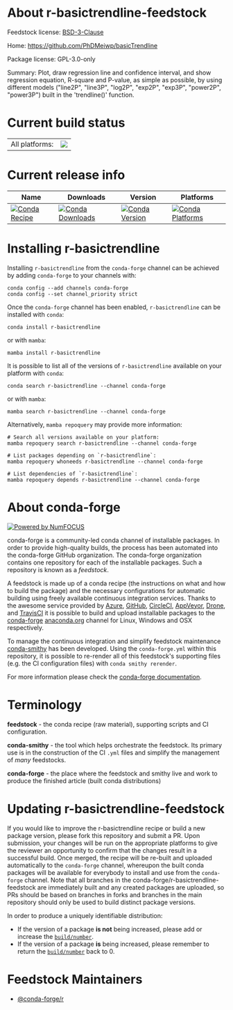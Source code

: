 About r-basictrendline-feedstock
================================

Feedstock license: [BSD-3-Clause](https://github.com/conda-forge/r-basictrendline-feedstock/blob/main/LICENSE.txt)

Home: https://github.com/PhDMeiwp/basicTrendline

Package license: GPL-3.0-only

Summary: Plot, draw regression line and confidence interval, and show regression equation, R-square and P-value,  as simple as possible, by using different models ("line2P", "line3P", "log2P", "exp2P", "exp3P", "power2P", "power3P") built in the 'trendline()' function.

Current build status
====================


<table><tr><td>All platforms:</td>
    <td>
      <a href="https://dev.azure.com/conda-forge/feedstock-builds/_build/latest?definitionId=8333&branchName=main">
        <img src="https://dev.azure.com/conda-forge/feedstock-builds/_apis/build/status/r-basictrendline-feedstock?branchName=main">
      </a>
    </td>
  </tr>
</table>

Current release info
====================

| Name | Downloads | Version | Platforms |
| --- | --- | --- | --- |
| [![Conda Recipe](https://img.shields.io/badge/recipe-r--basictrendline-green.svg)](https://anaconda.org/conda-forge/r-basictrendline) | [![Conda Downloads](https://img.shields.io/conda/dn/conda-forge/r-basictrendline.svg)](https://anaconda.org/conda-forge/r-basictrendline) | [![Conda Version](https://img.shields.io/conda/vn/conda-forge/r-basictrendline.svg)](https://anaconda.org/conda-forge/r-basictrendline) | [![Conda Platforms](https://img.shields.io/conda/pn/conda-forge/r-basictrendline.svg)](https://anaconda.org/conda-forge/r-basictrendline) |

Installing r-basictrendline
===========================

Installing `r-basictrendline` from the `conda-forge` channel can be achieved by adding `conda-forge` to your channels with:

```
conda config --add channels conda-forge
conda config --set channel_priority strict
```

Once the `conda-forge` channel has been enabled, `r-basictrendline` can be installed with `conda`:

```
conda install r-basictrendline
```

or with `mamba`:

```
mamba install r-basictrendline
```

It is possible to list all of the versions of `r-basictrendline` available on your platform with `conda`:

```
conda search r-basictrendline --channel conda-forge
```

or with `mamba`:

```
mamba search r-basictrendline --channel conda-forge
```

Alternatively, `mamba repoquery` may provide more information:

```
# Search all versions available on your platform:
mamba repoquery search r-basictrendline --channel conda-forge

# List packages depending on `r-basictrendline`:
mamba repoquery whoneeds r-basictrendline --channel conda-forge

# List dependencies of `r-basictrendline`:
mamba repoquery depends r-basictrendline --channel conda-forge
```


About conda-forge
=================

[![Powered by
NumFOCUS](https://img.shields.io/badge/powered%20by-NumFOCUS-orange.svg?style=flat&colorA=E1523D&colorB=007D8A)](https://numfocus.org)

conda-forge is a community-led conda channel of installable packages.
In order to provide high-quality builds, the process has been automated into the
conda-forge GitHub organization. The conda-forge organization contains one repository
for each of the installable packages. Such a repository is known as a *feedstock*.

A feedstock is made up of a conda recipe (the instructions on what and how to build
the package) and the necessary configurations for automatic building using freely
available continuous integration services. Thanks to the awesome service provided by
[Azure](https://azure.microsoft.com/en-us/services/devops/), [GitHub](https://github.com/),
[CircleCI](https://circleci.com/), [AppVeyor](https://www.appveyor.com/),
[Drone](https://cloud.drone.io/welcome), and [TravisCI](https://travis-ci.com/)
it is possible to build and upload installable packages to the
[conda-forge](https://anaconda.org/conda-forge) [anaconda.org](https://anaconda.org/)
channel for Linux, Windows and OSX respectively.

To manage the continuous integration and simplify feedstock maintenance
[conda-smithy](https://github.com/conda-forge/conda-smithy) has been developed.
Using the ``conda-forge.yml`` within this repository, it is possible to re-render all of
this feedstock's supporting files (e.g. the CI configuration files) with ``conda smithy rerender``.

For more information please check the [conda-forge documentation](https://conda-forge.org/docs/).

Terminology
===========

**feedstock** - the conda recipe (raw material), supporting scripts and CI configuration.

**conda-smithy** - the tool which helps orchestrate the feedstock.
                   Its primary use is in the construction of the CI ``.yml`` files
                   and simplify the management of *many* feedstocks.

**conda-forge** - the place where the feedstock and smithy live and work to
                  produce the finished article (built conda distributions)


Updating r-basictrendline-feedstock
===================================

If you would like to improve the r-basictrendline recipe or build a new
package version, please fork this repository and submit a PR. Upon submission,
your changes will be run on the appropriate platforms to give the reviewer an
opportunity to confirm that the changes result in a successful build. Once
merged, the recipe will be re-built and uploaded automatically to the
`conda-forge` channel, whereupon the built conda packages will be available for
everybody to install and use from the `conda-forge` channel.
Note that all branches in the conda-forge/r-basictrendline-feedstock are
immediately built and any created packages are uploaded, so PRs should be based
on branches in forks and branches in the main repository should only be used to
build distinct package versions.

In order to produce a uniquely identifiable distribution:
 * If the version of a package **is not** being increased, please add or increase
   the [``build/number``](https://docs.conda.io/projects/conda-build/en/latest/resources/define-metadata.html#build-number-and-string).
 * If the version of a package **is** being increased, please remember to return
   the [``build/number``](https://docs.conda.io/projects/conda-build/en/latest/resources/define-metadata.html#build-number-and-string)
   back to 0.

Feedstock Maintainers
=====================

* [@conda-forge/r](https://github.com/conda-forge/r/)

